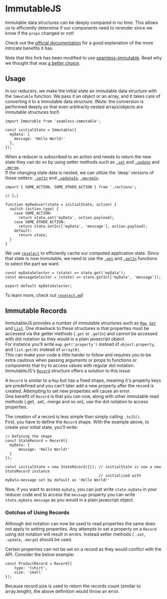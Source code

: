 # ImmutableJS

Immutable data structures can be deeply compared in no time. This allows us to
efficiently determine if our components need to rerender since we know if the
`props` changed or not!

Check out the [official documentation](https://facebook.github.io/immutable-js/)
for a good explanation of the more intricate benefits it has.

_Note_ that this fork has been modified to use 
<a href="https://github.com/rtfeldman/seamless-immutable">seamless-immutable</a>. Read 
why we thought that was 
<a href="http://tech.noredink.com/post/107617838018/switching-from-immutablejs-to-seamless-immutable">a better choice</a>.

## Usage

In our reducers, we make the initial state an immutable data structure with the
`Immutable` function. We pass it an object or an array, and it takes care of
converting it to a immutable data structure. (Note: the conversion is performed deeply so
that even arbitrarily nested arrays/objects are immutable structures too!)

```JS
import Immutable from 'seamless-immutable';

const initialState = Immutable({
  myData: {
  	message: 'Hello World!'
  },
});
```



When a reducer is subscribed to an action and needs to return the new state they can do so by using setter methods such as [`.set`](https://facebook.github.io/immutable-js/docs/#/Map/set) and [`.update`](https://facebook.github.io/immutable-js/docs/#/Map/update) and [`.merge`](https://facebook.github.io/immutable-js/docs/#/Map/merge).  
If the changing state data is nested, we can utilize the 'deep' versions of these setters: [`.setIn`](https://facebook.github.io/immutable-js/docs/#/Map/setIn) and [`.updateIn`](https://facebook.github.io/immutable-js/docs/#/Map/updateIn), [`.mergeIn`](https://facebook.github.io/immutable-js/docs/#/Map/mergeIn).

```JS
import { SOME_ACTION, SOME_OTHER_ACTION } from './actions';

// […]

function myReducer(state = initialState, action) {
  switch (action.type) {
    case SOME_ACTION:
      return state.set('myData', action.payload);
    case SOME_OTHER_ACTION:
      return state.setIn(['myData', 'message'], action.payload);
    default:
      return state;
  }
}
```

We use [`reselect`](./reselect.md) to efficiently cache our computed application
state. Since that state is now immutable, we need to use the [`.get`](https://facebook.github.io/immutable-js/docs/#/Iterable/get) and [`.getIn`](https://facebook.github.io/immutable-js/docs/#/Iterable/getIn)
functions to select the part we want.

```JS
const myDataSelector = (state) => state.get('myData');
const messageSelector = (state) => state.getIn(['myData', 'message']);

export default myDataSelector;
```

To learn more, check out [`reselect.md`](reselect.md)!

## Immutable Records

ImmutableJS provides a number of immutable structures such as [`Map`](https://facebook.github.io/immutable-js/docs/#/Map), [`Set`](https://facebook.github.io/immutable-js/docs/#/Set) and [`List`](https://facebook.github.io/immutable-js/docs/#/List).
One drawback to these structures is that properties must be accessed via the getter methods (`.get` or `.getIn`) and cannot be accessed with dot notation as they would in a plain javascript object.  
For instance you'll write `map.get('property')` instead of `object.property`, and `list.get(0)` instead of `array[0]`.  
This can make your code a little harder to follow and requires you to be extra cautious when passing arguments or props to functions or components that try to access values with regular dot notation.  
ImmutableJS's [`Record`](https://facebook.github.io/immutable-js/docs/#/Record) structure offers a solution to this issue.

A `Record` is similar to a `Map` but has a fixed shape, meaning it's property keys are predefined and you can't later add a new property after the record is created. Attempting to set new properties will cause an error.  
One benefit of `Record` is that you can now, along with other immutable read methods (.get, .set, .merge and so on), use the dot notation to access properties.

The creation of a record is less simple than simply calling `.toJS()`.  
First, you have to define the `Record` shape. With the example above, to create your initial state, you'll write:

```JS
// Defining the shape
const StateRecord = Record({
  myData: {
      message: 'Hello World!'
  }
});

const initialState = new StateRecord({}); // initialState is now a new StateRecord instance
                                          // initialized with myData.message set by default as 'Hello World!'
```

Now, if you want to access `myData`, you can just write `state.myData` in your reducer code and to access the `message` property you can write `state.myData.message` as you would in a plain javascript object.

### Gotchas of Using Records

Although dot notation can now be used to read properties the same does not apply to setting properties. Any attempts to set a property on a `Record` using dot notation will result in errors. 
Instead setter methods ( `.set`, `.update`, `.merge`) should be used.

Certain properties can not be set on a record as they would conflict with the API. Consider the below example:
```JS
const ProductRecord = Record({
    type: 'tshirt',
    size: 'small'
});
```

Because record.size is used to return the records count (similar to array.length), the above definition would throw an error.
